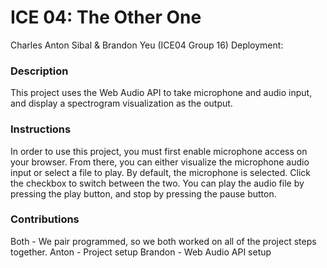 # ICE 04: The Other One
Charles Anton Sibal & Brandon Yeu (ICE04 Group 16)
Deployment:

### Description
This project uses the Web Audio API to take microphone and audio input, and display a spectrogram visualization as the output.

### Instructions
In order to use this project, you must first enable microphone access on your browser. From there, you can either visualize the microphone audio input
or select a file to play. By default, the microphone is selected. Click the checkbox to switch between the two. You can play the audio file
by pressing the play button, and stop by pressing the pause button.

### Contributions
Both - We pair programmed, so we both worked on all of the project steps together.
Anton - Project setup
Brandon - Web Audio API setup